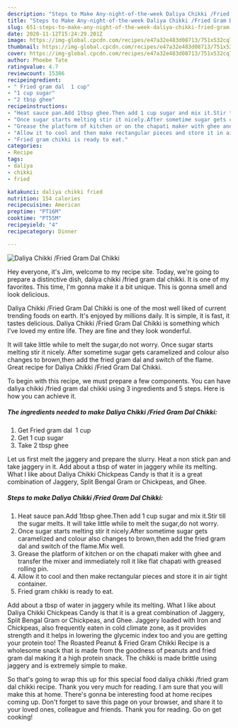 ```yaml
---
description: "Steps to Make Any-night-of-the-week Daliya Chikki /Fried Gram Dal Chikki"
title: "Steps to Make Any-night-of-the-week Daliya Chikki /Fried Gram Dal Chikki"
slug: 651-steps-to-make-any-night-of-the-week-daliya-chikki-fried-gram-dal-chikki
date: 2020-11-12T15:24:29.201Z
image: https://img-global.cpcdn.com/recipes/e47a32e483d08713/751x532cq70/daliya-chikki-fried-gram-dal-chikki-recipe-main-photo.jpg
thumbnail: https://img-global.cpcdn.com/recipes/e47a32e483d08713/751x532cq70/daliya-chikki-fried-gram-dal-chikki-recipe-main-photo.jpg
cover: https://img-global.cpcdn.com/recipes/e47a32e483d08713/751x532cq70/daliya-chikki-fried-gram-dal-chikki-recipe-main-photo.jpg
author: Phoebe Tate
ratingvalue: 4.7
reviewcount: 15386
recipeingredient:
- " Fried gram dal  1 cup"
- "1 cup sugar"
- "2 tbsp ghee"
recipeinstructions:
- "Heat sauce pan.Add 1tbsp ghee.Then add 1 cup sugar and mix it.Stir till the sugar melts. It will take little while to melt the sugar,do not worry."
- "Once sugar starts melting stir it nicely.After sometime sugar gets caramelized and colour also changes to brown,then add the fried gram dal and switch of the flame.Mix well."
- "Grease the platform of kitchen or on the chapati maker with ghee and transfer the mixer and immediately roll it like flat chapati with greased rolling pin."
- "Allow it to cool and then make rectangular pieces and store it in air tight container."
- "Fried gram chikki is ready to eat."
categories:
- Recipe
tags:
- daliya
- chikki
- fried

katakunci: daliya chikki fried 
nutrition: 154 calories
recipecuisine: American
preptime: "PT16M"
cooktime: "PT55M"
recipeyield: "4"
recipecategory: Dinner

---
```



![Daliya Chikki /Fried Gram Dal Chikki](https://img-global.cpcdn.com/recipes/e47a32e483d08713/751x532cq70/daliya-chikki-fried-gram-dal-chikki-recipe-main-photo.jpg)

Hey everyone, it's Jim, welcome to my recipe site. Today, we're going to prepare a distinctive dish, daliya chikki /fried gram dal chikki. It is one of my favorites. This time, I'm gonna make it a bit unique. This is gonna smell and look delicious.

Daliya Chikki /Fried Gram Dal Chikki is one of the most well liked of current trending foods on earth. It's enjoyed by millions daily. It is simple, it is fast, it tastes delicious. Daliya Chikki /Fried Gram Dal Chikki is something which I've loved my entire life. They are fine and they look wonderful.

It will take little while to melt the sugar,do not worry. Once sugar starts melting stir it nicely. After sometime sugar gets caramelized and colour also changes to brown,then add the fried gram dal and switch of the flame. Great recipe for Daliya Chikki /Fried Gram Dal Chikki.


To begin with this recipe, we must prepare a few components. You can have daliya chikki /fried gram dal chikki using 3 ingredients and 5 steps. Here is how you can achieve it.

<!--inarticleads1-->

##### The ingredients needed to make Daliya Chikki /Fried Gram Dal Chikki:

1. Get  Fried gram dal  1 cup
1. Get 1 cup sugar
1. Take 2 tbsp ghee


Let us first melt the jaggery and prepare the slurry. Heat a non stick pan and take jaggery in it. Add about a tbsp of water in jaggery while its melting. What I like about Daliya Chikki Chickpeas Candy is that it is a great combination of Jaggery, Split Bengal Gram or Chickpeas, and Ghee. 

<!--inarticleads2-->

##### Steps to make Daliya Chikki /Fried Gram Dal Chikki:

1. Heat sauce pan.Add 1tbsp ghee.Then add 1 cup sugar and mix it.Stir till the sugar melts. It will take little while to melt the sugar,do not worry.
1. Once sugar starts melting stir it nicely.After sometime sugar gets caramelized and colour also changes to brown,then add the fried gram dal and switch of the flame.Mix well.
1. Grease the platform of kitchen or on the chapati maker with ghee and transfer the mixer and immediately roll it like flat chapati with greased rolling pin.
1. Allow it to cool and then make rectangular pieces and store it in air tight container.
1. Fried gram chikki is ready to eat.


Add about a tbsp of water in jaggery while its melting. What I like about Daliya Chikki Chickpeas Candy is that it is a great combination of Jaggery, Split Bengal Gram or Chickpeas, and Ghee. Jaggery loaded with Iron and Chickpeas, also frequently eaten in cold climate zone, as it provides strength and it helps in lowering the glycemic index too and you are getting your protein too! The Roasted Peanut &amp; Fried Gram Chikki Recipe is a wholesome snack that is made from the goodness of peanuts and fried gram dal making it a high protein snack. The chikki is made brittle using jaggery and is extremely simple to make. 

So that's going to wrap this up for this special food daliya chikki /fried gram dal chikki recipe. Thank you very much for reading. I am sure that you will make this at home. There's gonna be interesting food at home recipes coming up. Don't forget to save this page on your browser, and share it to your loved ones, colleague and friends. Thank you for reading. Go on get cooking!
